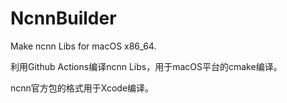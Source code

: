 # NcnnBuilder

Make ncnn Libs for macOS x86_64.

利用Github Actions编译ncnn Libs，用于macOS平台的cmake编译。

ncnn官方包的格式用于Xcode编译。

